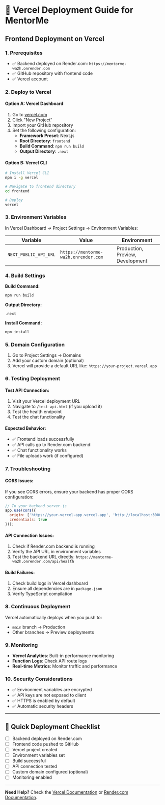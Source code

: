 # 🚀 Vercel Deployment Guide for MentorMe

## **Frontend Deployment on Vercel**

### **1. Prerequisites**
- ✅ Backend deployed on Render.com: `https://mentorme-wa2h.onrender.com`
- ✅ GitHub repository with frontend code
- ✅ Vercel account

### **2. Deploy to Vercel**

#### **Option A: Vercel Dashboard**
1. Go to [vercel.com](https://vercel.com)
2. Click "New Project"
3. Import your GitHub repository
4. Set the following configuration:
   - **Framework Preset**: Next.js
   - **Root Directory**: `frontend`
   - **Build Command**: `npm run build`
   - **Output Directory**: `.next`

#### **Option B: Vercel CLI**
```bash
# Install Vercel CLI
npm i -g vercel

# Navigate to frontend directory
cd frontend

# Deploy
vercel
```

### **3. Environment Variables**

In Vercel Dashboard → Project Settings → Environment Variables:

| Variable | Value | Environment |
|----------|-------|-------------|
| `NEXT_PUBLIC_API_URL` | `https://mentorme-wa2h.onrender.com` | Production, Preview, Development |

### **4. Build Settings**

**Build Command:**
```bash
npm run build
```

**Output Directory:**
```
.next
```

**Install Command:**
```bash
npm install
```

### **5. Domain Configuration**

1. Go to Project Settings → Domains
2. Add your custom domain (optional)
3. Vercel will provide a default URL like: `https://your-project.vercel.app`

### **6. Testing Deployment**

#### **Test API Connection:**
1. Visit your Vercel deployment URL
2. Navigate to `/test-api.html` (if you upload it)
3. Test the health endpoint
4. Test the chat functionality

#### **Expected Behavior:**
- ✅ Frontend loads successfully
- ✅ API calls go to Render.com backend
- ✅ Chat functionality works
- ✅ File uploads work (if configured)

### **7. Troubleshooting**

#### **CORS Issues:**
If you see CORS errors, ensure your backend has proper CORS configuration:

```javascript
// In your backend server.js
app.use(cors({
  origin: ['https://your-vercel-app.vercel.app', 'http://localhost:3000'],
  credentials: true
}));
```

#### **API Connection Issues:**
1. Check if Render.com backend is running
2. Verify the API URL in environment variables
3. Test the backend URL directly: `https://mentorme-wa2h.onrender.com/api/health`

#### **Build Failures:**
1. Check build logs in Vercel dashboard
2. Ensure all dependencies are in `package.json`
3. Verify TypeScript compilation

### **8. Continuous Deployment**

Vercel automatically deploys when you push to:
- `main` branch → Production
- Other branches → Preview deployments

### **9. Monitoring**

- **Vercel Analytics**: Built-in performance monitoring
- **Function Logs**: Check API route logs
- **Real-time Metrics**: Monitor traffic and performance

### **10. Security Considerations**

- ✅ Environment variables are encrypted
- ✅ API keys are not exposed to client
- ✅ HTTPS is enabled by default
- ✅ Automatic security headers

---

## **🎯 Quick Deployment Checklist**

- [ ] Backend deployed on Render.com
- [ ] Frontend code pushed to GitHub
- [ ] Vercel project created
- [ ] Environment variables set
- [ ] Build successful
- [ ] API connection tested
- [ ] Custom domain configured (optional)
- [ ] Monitoring enabled

---

**Need Help?** Check the [Vercel Documentation](https://vercel.com/docs) or [Render.com Documentation](https://render.com/docs). 